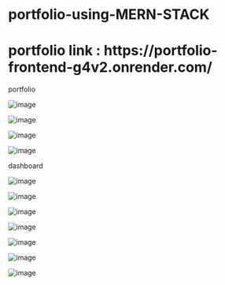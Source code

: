 # portfolio-using-MERN-STACK

<h1>portfolio link : https://portfolio-frontend-g4v2.onrender.com/ </h1>

portfolio 

![image](https://github.com/user-attachments/assets/31245659-d93a-4d68-86ce-e80db62ae5dd)

![image](https://github.com/user-attachments/assets/94a35528-fb25-492e-9139-529943100403)

![image](https://github.com/user-attachments/assets/4a252f04-adab-43b9-9a22-2a349286dfa3)

![image](https://github.com/user-attachments/assets/3d641b1d-b504-435f-a5dc-c9948933f1dc)

dashboard 

![image](https://github.com/user-attachments/assets/6dc2c084-1250-474a-80dc-0a7df73bb212)

![image](https://github.com/user-attachments/assets/879b9665-a780-497d-9f06-7a9c5483a51a)

![image](https://github.com/user-attachments/assets/dcd21717-936b-4770-ad2f-1ed9d77b62c5)

![image](https://github.com/user-attachments/assets/f5720a37-a903-496e-8aa9-31ad6c62e76e)

![image](https://github.com/user-attachments/assets/f90a1be1-9e5c-40f7-8f65-360ff7cc816d)


![image](https://github.com/user-attachments/assets/cff7a867-94a2-45a6-8533-2312c82a4c0a)


![image](https://github.com/user-attachments/assets/3aecbcb8-6711-41d3-b423-a6f12c61a3ce)




